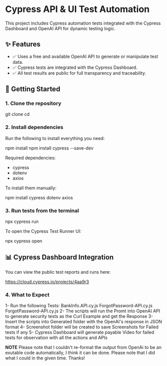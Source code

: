 # Cypress API & UI Test Automation

This project includes Cypress automation tests integrated with the Cypress Dashboard and OpenAI API for dynamic testing logic.

## ✨ Features

- ✅ Uses a free and available OpenAI API to generate or manipulate test data.
- ✅ Cypress tests are integrated with the Cypress Dashboard.
- ✅ All test results are public for full transparency and traceability.

## 🚀 Getting Started

### 1. Clone the repository

git clone 
cd <project-directory>

### 2. Install dependencies

Run the following to install everything you need:

npm install
 npm install cypress --save-dev

Required dependencies:

- cypress
- dotenv
- axios

To install them manually:

npm install cypress dotenv axios

### 3. Run tests from the terminal

npx cypress run

To open the Cypress Test Runner UI:

npx cypress open

## 📊 Cypress Dashboard Integration

You can view the public test reports and runs here:

https://cloud.cypress.io/projects/4aa9r3

### 4. What to Expect

1- Run the following Tests: BankInfo.API.cy.js
                        ForgotPassword-API.cy.js
                        ForgotPassword-API.cy.js
2- The scripts will run the Promt into OpenAI API to generate security tests as the Curl Example and get the Response
3- Insert the scripts into Generated folder with the OpenAI's response in JSON format
4- Screenshot folder will be created to save Screenshots for Failed tests if any
5- Cypress Dashboard will generate payable Video for failed tests for observation with all the actions and APIs

**NOTE**
Please note that I couldn't re-format the output from OpenAi to be an exutable code automatically, I think it can be done. Please note that I did what I could in the given time.
Thanks!


